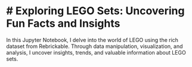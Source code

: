 # # Exploring LEGO Sets: Uncovering Fun Facts and Insights
In this Jupyter Notebook, I delve into the world of LEGO using the rich dataset from Rebrickable. Through data manipulation, visualization, and analysis, I uncover insights, trends, and valuable information about LEGO sets.

